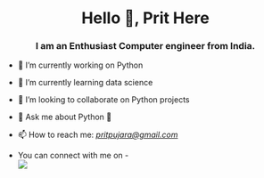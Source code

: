 <h1 align="center">Hello 👋, Prit Here</h1>
<h3 align="center">I am an Enthusiast Computer engineer from India.</h3>

- 🔭 I’m currently working on Python
- 🌱 I’m currently learning data science  
- 👯 I’m looking to collaborate on Python projects
- 💬 Ask me about Python 🐍
- 📫 How to reach me: *pritpujara@gmail.com*

- You can connect with me on - <br>
<a href="https://www.linkedin.com/in/prit-thakkar-778b7a18b/"><img src="https://img.shields.io/badge/LinkedIn-0077B5?style=for-the-badge&logo=linkedin&logoColor=white"></a>
